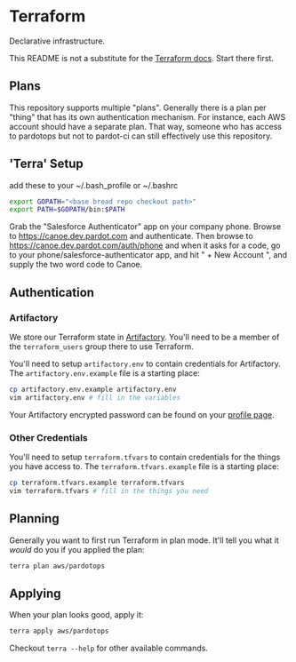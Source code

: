 # Terraform

Declarative infrastructure.

This README is not a substitute for the [Terraform docs](https://www.terraform.io/docs/index.html). Start there first.

## Plans

This repository supports multiple "plans". Generally there is a plan per "thing" that has its own authentication mechanism. For instance, each AWS account should have a separate plan. That way, someone who has access to pardotops but not to pardot-ci can still effectively use this repository.

## 'Terra' Setup

add these to your ~/.bash_profile or ~/.bashrc
```bash
export GOPATH="<base bread repo checkout path>"
export PATH=$GOPATH/bin:$PATH
```

Grab the "Salesforce Authenticator" app on your company phone. Browse to https://canoe.dev.pardot.com and authenticate. Then browse to https://canoe.dev.pardot.com/auth/phone and when it asks for a code, go to your phone/salesforce-authenticator app, and hit " + New Account ", and supply the two word code to Canoe.

## Authentication

### Artifactory

We store our Terraform state in [Artifactory](https://artifactory.dev.pardot.com). You'll need to be a member of the `terraform_users` group there to use Terraform.

You'll need to setup `artifactory.env` to contain credentials for Artifactory. The `artifactory.env.example` file is a starting place:

```bash
cp artifactory.env.example artifactory.env
vim artifactory.env # fill in the variables
```

Your Artifactory encrypted password can be found on your [profile page](https://artifactory.dev.pardot.com/artifactory/webapp/#/profile).

### Other Credentials

You'll need to setup `terraform.tfvars` to contain credentials for the things you have access to. The `terraform.tfvars.example` file is a starting place:

```bash
cp terraform.tfvars.example terraform.tfvars
vim terraform.tfvars # fill in the things you need
```

## Planning

Generally you want to first run Terraform in plan mode. It'll tell you what it _would_ do you if you applied the plan:

```bash
terra plan aws/pardotops
```

## Applying

When your plan looks good, apply it:

```bash
terra apply aws/pardotops
```

Checkout `terra --help` for other available commands.
